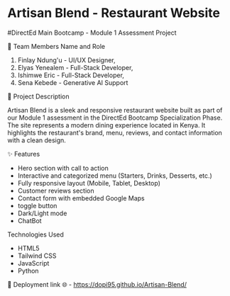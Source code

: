 # Artisan Blend - Restaurant Website 

#DirectEd Main Bootcamp - Module 1 Assessment Project 

  👥 Team Members Name and Role 
   1. Finlay Ndung'u - UI/UX Designer,
   2. Elyas Yenealem - Full-Stack Developer,
   3. Ishimwe Eric - Full-Stack Developer,
   4. Sena Kebede - Generative AI Support
 
 📄 Project Description 

 Artisan Blend is a sleek and responsive restaurant website built as part of our Module 1 assessment in the DirectEd Bootcamp Specialization Phase. The site represents a modern dining experience located in Kenya. It highlights the restaurant's brand, menu, reviews, and contact information with a clean design.

  ✨ Features 
  - Hero section with call to action 
  - Interactive and categorized menu (Starters, Drinks, Desserts, etc.) 
  - Fully responsive layout (Mobile, Tablet, Desktop) 
  - Customer reviews section 
  - Contact form with embedded Google Maps 
  - toggle button 
  - Dark/Light mode 
  - ChatBot
  
  Technologies Used 
  - HTML5
  - Tailwind CSS
  - JavaScript 
  - Python

🚀 Deployment link 🌐 - https://dopi95.github.io/Artisan-Blend/

